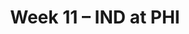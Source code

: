 ---
layout: game
title: Week 11 – IND at PHI
season: 1999
game_id: 1999_11_IND_PHI
away_team: IND
home_team: PHI
---